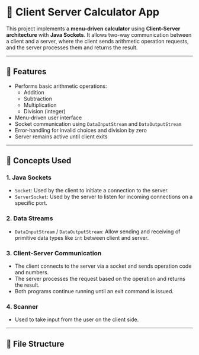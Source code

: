 # 🧮 Client Server Calculator App

This project implements a **menu-driven calculator** using **Client-Server architecture** with **Java Sockets**. It allows two-way communication between a client and a server, where the client sends arithmetic operation requests, and the server processes them and returns the result.

---

## 📌 Features

- Performs basic arithmetic operations:
  - Addition
  - Subtraction
  - Multiplication
  - Division (integer)
- Menu-driven user interface
- Socket communication using `DataInputStream` and `DataOutputStream`
- Error-handling for invalid choices and division by zero
- Server remains active until client exits

---

## 🧠 Concepts Used

### 1. Java Sockets
- `Socket`: Used by the client to initiate a connection to the server.
- `ServerSocket`: Used by the server to listen for incoming connections on a specific port.

### 2. Data Streams
- `DataInputStream` / `DataOutputStream`: Allow sending and receiving of primitive data types like `int` between client and server.

### 3. Client-Server Communication
- The client connects to the server via a socket and sends operation code and numbers.
- The server processes the request based on the operation and returns the result.
- Both programs continue running until an exit command is issued.

### 4. Scanner
- Used to take input from the user on the client side.

---

## 📂 File Structure

